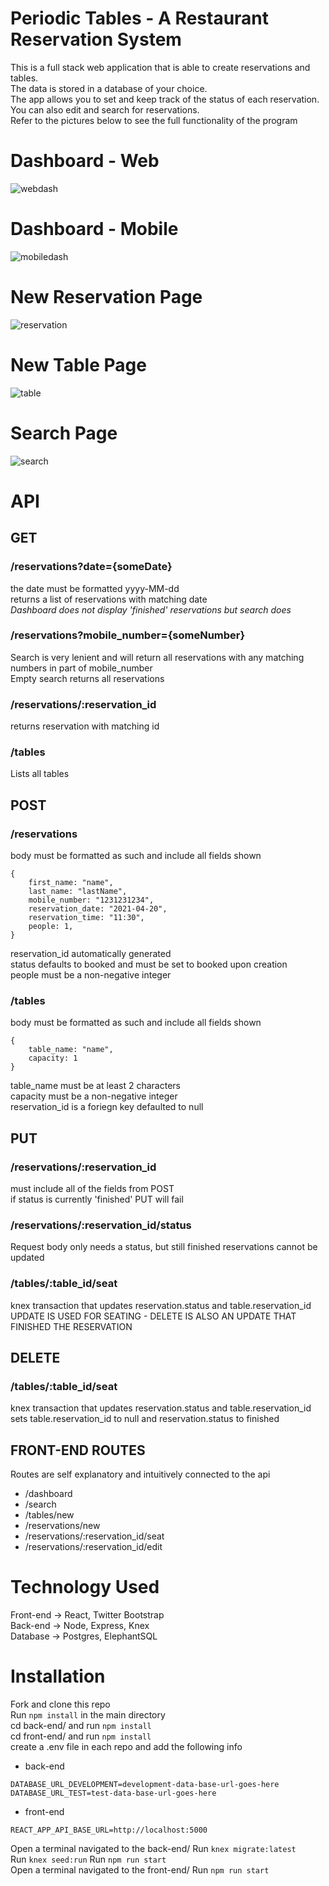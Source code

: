 # Periodic Tables - A Restaurant Reservation System

This is a full stack web application that is able to create reservations and tables.  
The data is stored in a database of your choice.  
The app allows you to set and keep track of the status of each reservation.  
You can also edit and search for reservations.  
Refer to the pictures below to see the full functionality of the program

# Dashboard - Web

![webdash](SCREENSHOTS/DASHBOARD.PNG)

# Dashboard - Mobile

![mobiledash](SCREENSHOTS/MOBILE.PNG)

# New Reservation Page

![reservation](SCREENSHOTS/NEW_RESERVATION.PNG)

# New Table Page

![table](SCREENSHOTS/NEW_TABLE.PNG)

# Search Page 

![search](SCREENSHOTS/SEARCH.PNG)

# API

## GET
### /reservations?date={someDate}
the date must be formatted yyyy-MM-dd  
returns a list of reservations with matching date  
*Dashboard does not display 'finished' reservations but search does*  
### /reservations?mobile_number={someNumber}
Search is very lenient and will return all reservations with any matching numbers in part of mobile_number  
Empty search returns all reservations
### /reservations/:reservation_id
returns reservation with matching id
### /tables
Lists all tables
## POST
### /reservations
body must be formatted as such and include all fields shown  
```
{
    first_name: "name",
    last_name: "lastName",
    mobile_number: "1231231234",
    reservation_date: "2021-04-20",
    reservation_time: "11:30",
    people: 1,
}
```
reservation_id automatically generated  
status defaults to booked and must be set to booked upon creation  
people must be a non-negative integer
### /tables
body must be formatted as such and include all fields shown  
```
{
    table_name: "name",
    capacity: 1
}
```
table_name must be at least 2 characters  
capacity must be a non-negative integer  
reservation_id is a foriegn key defaulted to null
## PUT
### /reservations/:reservation_id
must include all of the fields from POST  
if status is currently 'finished' PUT will fail  
### /reservations/:reservation_id/status
Request body only needs a status, but still finished reservations cannot be updated
### /tables/:table_id/seat
knex transaction that updates reservation.status and table.reservation_id  
UPDATE IS USED FOR SEATING - DELETE IS ALSO AN UPDATE THAT FINISHED THE RESERVATION  
## DELETE
### /tables/:table_id/seat
knex transaction that updates reservation.status and table.reservation_id  
sets table.reservation_id to null and reservation.status to finished
## FRONT-END ROUTES
Routes are self explanatory and intuitively connected to the api  
* /dashboard  
* /search  
* /tables/new  
* /reservations/new  
* /reservations/:reservation_id/seat
* /reservations/:reservation_id/edit

# Technology Used
Front-end -> React, Twitter Bootstrap  
Back-end -> Node, Express, Knex  
Database -> Postgres, ElephantSQL  

# Installation
Fork and clone this repo  
Run `npm install` in the main directory  
cd back-end/ and run `npm install`  
cd front-end/ and run `npm install`  
create a .env file in each repo and add the following info  
* back-end
```
DATABASE_URL_DEVELOPMENT=development-data-base-url-goes-here
DATABASE_URL_TEST=test-data-base-url-goes-here
```
* front-end  
```
REACT_APP_API_BASE_URL=http://localhost:5000
```
Open a terminal navigated to the back-end/
Run `knex migrate:latest`  
Run `knex seed:run`
Run `npm run start`  
Open a terminal navigated to the front-end/
Run `npm run start`
